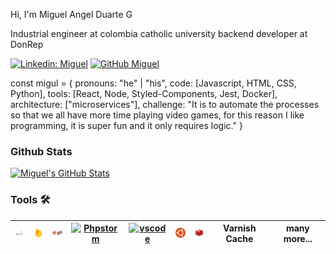 Hi, I'm Miguel Angel Duarte G

Industrial engineer at colombia catholic university
backend developer at DonRep

[![Linkedin: Miguel](https://img.shields.io/badge/-migueladg-blue?style=flat-square&logo=Linkedin&logoColor=white&link=https://www.linkedin.com/in/thaianebraga/)](https://www.linkedin.com/in/miguel-%C3%A1ngel-duarte-galindo-842700126/)
[![GitHub Miguel](https://img.shields.io/github/followers/miguladg?label=follow&style=social)](https://github.com/miguladg)

const migul = {
  pronouns: "he" | "his",
  code: [Javascript, HTML, CSS, Python],
  tools: [React, Node, Styled-Components, Jest, Docker],
  architecture: ["microservices"],
  challenge: "It is to automate the processes so that we all have more time playing video games, for this reason I like programming, it is super fun and it only requires logic."
}

### Github Stats

[![Miguel's GitHub Stats](https://github-readme-stats.vercel.app/api?username=miguladg&show_icons=true&count_private=true)](https://github.com/miguladg)

### Tools 🛠️

| [<img src="https://raw.githubusercontent.com/github/explore/80688e429a7d4ef2fca1e82350fe8e3517d3494d/topics/mysql/mysql.png" alt="mysql" width="24">](https://www.mysql.com/) |  [<img src="https://raw.githubusercontent.com/github/explore/80688e429a7d4ef2fca1e82350fe8e3517d3494d/topics/firebase/firebase.png" alt="firebase" width="24">](https://firebase.google.com/) | [<img src="https://raw.githubusercontent.com/github/explore/80688e429a7d4ef2fca1e82350fe8e3517d3494d/topics/git/git.png" alt="Git" width="24">](https://git-scm.com/) |  [<img src="https://logonoid.com/images/phpstorm-logo.png" alt="Phpstorm" width="24">](https://www.jetbrains.com/phpstorm/) | [<img src="https://upload.wikimedia.org/wikipedia/commons/thumb/2/2d/Visual_Studio_Code_1.18_icon.svg/1200px-Visual_Studio_Code_1.18_icon.svg.png" alt="vscode" width="24">](https://code.visualstudio.com/) | [<img src="https://raw.githubusercontent.com/github/explore/80688e429a7d4ef2fca1e82350fe8e3517d3494d/topics/ubuntu/ubuntu.png" alt="Ubuntu" width="24">](https://ubuntu.com/)  |  [<img src="https://raw.githubusercontent.com/github/explore/80688e429a7d4ef2fca1e82350fe8e3517d3494d/topics/redis/redis.png" alt="Redis" width="24">](https://redis.io/) | Varnish Cache | many more...
|---|---|---|---|---|---|---|---|---|
